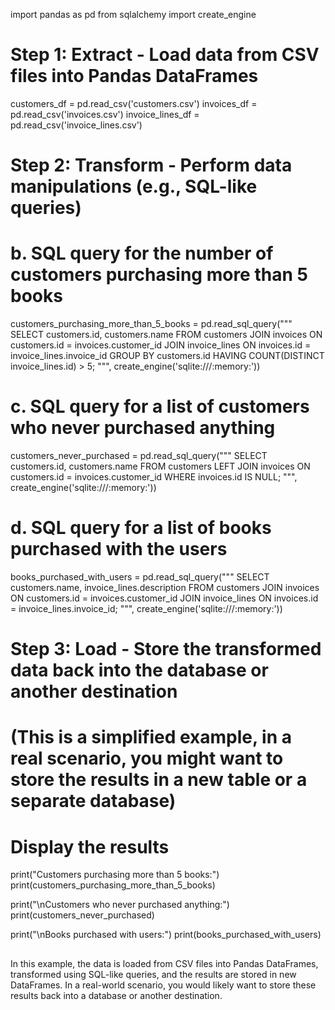 import pandas as pd
from sqlalchemy import create_engine

# Step 1: Extract - Load data from CSV files into Pandas DataFrames
customers_df = pd.read_csv('customers.csv')
invoices_df = pd.read_csv('invoices.csv')
invoice_lines_df = pd.read_csv('invoice_lines.csv')

# Step 2: Transform - Perform data manipulations (e.g., SQL-like queries)
# b. SQL query for the number of customers purchasing more than 5 books
customers_purchasing_more_than_5_books = pd.read_sql_query("""
    SELECT customers.id, customers.name
    FROM customers
    JOIN invoices ON customers.id = invoices.customer_id
    JOIN invoice_lines ON invoices.id = invoice_lines.invoice_id
    GROUP BY customers.id
    HAVING COUNT(DISTINCT invoice_lines.id) > 5;
""", create_engine('sqlite:///:memory:'))

# c. SQL query for a list of customers who never purchased anything
customers_never_purchased = pd.read_sql_query("""
    SELECT customers.id, customers.name
    FROM customers
    LEFT JOIN invoices ON customers.id = invoices.customer_id
    WHERE invoices.id IS NULL;
""", create_engine('sqlite:///:memory:'))

# d. SQL query for a list of books purchased with the users
books_purchased_with_users = pd.read_sql_query("""
    SELECT customers.name, invoice_lines.description
    FROM customers
    JOIN invoices ON customers.id = invoices.customer_id
    JOIN invoice_lines ON invoices.id = invoice_lines.invoice_id;
""", create_engine('sqlite:///:memory:'))

# Step 3: Load - Store the transformed data back into the database or another destination
# (This is a simplified example, in a real scenario, you might want to store the results in a new table or a separate database)

# Display the results
print("Customers purchasing more than 5 books:")
print(customers_purchasing_more_than_5_books)

print("\nCustomers who never purchased anything:")
print(customers_never_purchased)

print("\nBooks purchased with users:")
print(books_purchased_with_users)

##

In this example, the data is loaded from CSV files into Pandas DataFrames, transformed using SQL-like queries, and the results are stored in new DataFrames. 
In a real-world scenario, you would likely want to store these results back into a database or another destination.
